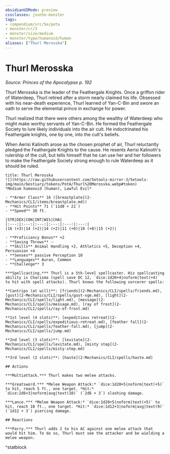 ```yaml
---
obsidianUIMode: preview
cssclasses: json5e-monster
tags:
- compendium/src/5e/pota
- monster/cr/3
- monster/size/medium
- monster/type/humanoid/human
aliases: ["Thurl Merosska"]
---
```

# Thurl Merosska
*Source: Princes of the Apocalypse p. 192*  

Thurl Merosska is the leader of the Feathergale Knights. Once a griffon rider of Waterdeep, Thurl retired after a storm nearly claimed his life. Obsessed with his near-death experience, Thurl learned of Yan-C-Bin and swore an oath to serve the elemental prince in exchange for power.

Thurl realized that there were others among the wealthy of Waterdeep who might make worthy servants of Yan-C-Bin. He formed the Feathergale Society to lure likely individuals into the air cult. He indoctrinated his Feathergale knights, one by one, into the cult's beliefs.

When Aerisi Kalinoth arose as the chosen prophet of air, Thurl reluctantly pledged the Feathergale Knights to the cause. He resents Aerisi Kalinoth's rulership of the cult, but tells himself that he can use her and her followers to make the Feathergale Society strong enough to rule Waterdeep as it should be ruled.

```ad-statblock
title: Thurl Merosska
![](https://raw.githubusercontent.com/5etools-mirror-3/5etools-img/main/bestiary/tokens/PotA/Thurl%20Merosska.webp#token)
*Medium humanoid (human), Lawful Evil*

- **Armor Class** 16 ([breastplate](2-Mechanics/CLI/items/breastplate.md))
- **Hit Points** 71 (`11d8 + 21`)
- **Speed** 30 ft.

|STR|DEX|CON|INT|WIS|CHA|
|:---:|:---:|:---:|:---:|:---:|:---:|
|16 (+3)|14 (+2)|14 (+2)|11 (+0)|10 (+0)|15 (+2)|

- **Proficiency Bonus** +2
- **Saving Throws** ⏤
- **Skills** Animal Handling +2, Athletics +5, Deception +4, Persuasion +4
- **Senses** passive Perception 10
- **Languages** Auran, Common
- **Challenge** 3

***Spellcasting.*** Thurl is a 5th-level spellcaster. His spellcasting ability is Charisma (spell save DC 12, `dice:1d20+4|noform|text(+4)` to hit with spell attacks). Thurl knows the following sorcerer spells:

**Cantrips (at will)**: [friends](2-Mechanics/CLI/spells/friends.md), [gust](2-Mechanics/CLI/spells/gust-xge.md), [light](2-Mechanics/CLI/spells/light.md), [message](2-Mechanics/CLI/spells/message.md), [ray of frost](2-Mechanics/CLI/spells/ray-of-frost.md)

**1st level (4 slots)**: [expeditious retreat](2-Mechanics/CLI/spells/expeditious-retreat.md), [feather fall](2-Mechanics/CLI/spells/feather-fall.md), [jump](2-Mechanics/CLI/spells/jump.md)

**2nd level (3 slots)**: [levitate](2-Mechanics/CLI/spells/levitate.md), [misty step](2-Mechanics/CLI/spells/misty-step.md)

**3rd level (2 slots)**: [haste](2-Mechanics/CLI/spells/haste.md)

## Actions

***Multiattack.*** Thurl makes two melee attacks.

***Greatsword.*** *Melee Weapon Attack:* `dice:1d20+5|noform|text(+5)` to hit, reach 5 ft., one target. *Hit:* `dice:2d6+3|noform|avg|text(10)` (`2d6 + 3`) slashing damage.

***Lance.*** *Melee Weapon Attack:* `dice:1d20+5|noform|text(+5)` to hit, reach 10 ft., one target. *Hit:* `dice:1d12+3|noform|avg|text(9)` (`1d12 + 3`) piercing damage.

## Reactions

***Parry.*** Thurl adds 2 to his AC against one melee attack that would hit him. To do so, Thurl must see the attacker and be wielding a melee weapon.
```
^statblock